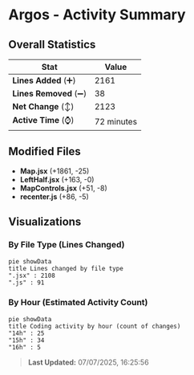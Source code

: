 # Argos - Activity Summary 

## Overall Statistics

| Stat                   | Value                                                             |
| ---------------------- | ----------------------------------------------------------------- |
| **Lines Added** (➕)   | 2161                                          |
| **Lines Removed** (➖) | 38                                        |
| **Net Change** (↕)    | 2123                |
| **Active Time** (⌚)   | 72 minutes |


## Modified Files
- **Map.jsx** (+1861, -25)
- **LeftHalf.jsx** (+163, -0)
- **MapControls.jsx** (+51, -8)
- **recenter.js** (+86, -5)

## Visualizations

### By File Type (Lines Changed)

```mermaid
pie showData
title Lines changed by file type
".jsx" : 2108
".js" : 91
```

### By Hour (Estimated Activity Count)

```mermaid
pie showData
title Coding activity by hour (count of changes)
"14h" : 25
"15h" : 34
"16h" : 5
```


> **Last Updated:** 07/07/2025, 16:25:56